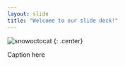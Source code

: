 ```yaml
---
layout: slide
title: "Welcome to our slide deck!"
---
```


![snowoctocat](https://octodex.github.com/images/snowoctocat.png)
{: .center}

Caption here
